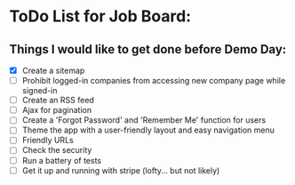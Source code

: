 # ToDo List for Job Board:

## Things I would like to get done before Demo Day:
- [x] Create a sitemap
- [ ] Prohibit logged-in companies from accessing new company page while signed-in
- [ ] Create an RSS feed
- [ ] Ajax for pagination
- [ ] Create a 'Forgot Password' and 'Remember Me' function for users
- [ ] Theme the app with a user-friendly layout and easy navigation menu
- [ ] Friendly URLs
- [ ] Check the security
- [ ] Run a battery of tests
- [ ] Get it up and running with stripe (lofty... but not likely)

